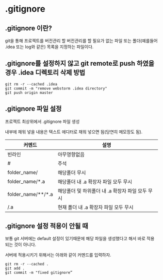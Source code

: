 # .gitignore

## .gitignore 이란?

git을 통해 프로젝트를 버전관리 할 버전관리를 할 필요가 없는 파일 또는 폴더(예를들어 .idea 또는 log와 같은) 목록을 지정하는 파일이다.

## .gitignore를 설정하지 않고 git remote로 push 하였을 경우 .idea 디렉토리 삭제 방법

```
git rm -r --cached .idea
git commit -m "remove webstorm .idea directory"
git push origin master
```

## .gitignore 파일 설정

프로젝트 최상위에서 .gitignore 파일 생성

내부에 채워 넣을 내용은 텍스트 에디터로 채워 넣으면 됨(당연히 메모장도 됨).

|커멘드|설명|
|----|---|
|빈라인|아무영향없음|
|#|주석|
|folder_name/|해당폴더 무시|
|folder_name/*.a|해당폴더 내 .a 확장자 파일 모두 무시|
|folder_name/**/*.a|해당폴더 및 하위폴더  내 .a 확장자 파일 모두 무시|
|/.a|현재 폴더 내 .a 확장자 파일 모두 무시|

## .gitignore 설정 적용이 안될 때

보통 git 서버에는 default 설정이 있기때문에 해당 파일을 생성했다고 해서 바로 적용되는 것이 아니다.

서버에 적용시키기 위해서는 아래와 같이 커멘드를 입력하자.

```
git rm -r --cached .
git add .
git commit -m "fixed gitignore”
```